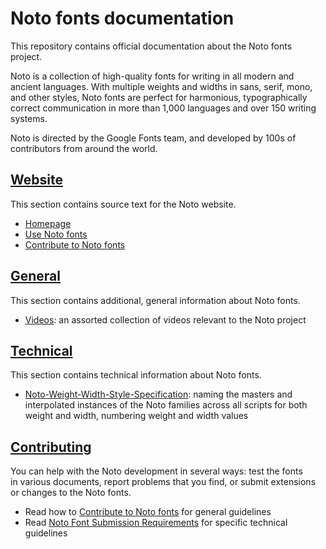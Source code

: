 # Noto fonts documentation

This repository contains official documentation about the Noto fonts project.

Noto is a collection of high-quality fonts for writing in all modern and ancient languages. With multiple weights and widths in sans, serif, mono, and other styles, Noto fonts are perfect for harmonious, typographically correct communication in more than 1,000 languages and over 150 writing systems.

Noto is directed by the Google Fonts team, and developed by 100s of contributors from around the world.

## [Website](./src/website)

This section contains source text for the Noto website.

- [Homepage](./src/website/homepage.md)
- [Use Noto fonts](./src/website/use.md)
- [Contribute to Noto fonts](./src/website/contribute.md)

## [General](./src/general)

This section contains additional, general information about Noto fonts.

- [Videos](./src/general/videos.md): an assorted collection of videos relevant to the Noto project


## [Technical](./src/technical)

This section contains technical information about Noto fonts.

- [Noto-Weight-Width-Style-Specification](./src/technical/Noto-Weight-Width-Style-Specification.md): naming the masters and interpolated instances of the Noto families across all scripts for both weight and width, numbering weight and width values

## [Contributing](./CONTRIBUTING.md)

You can help with the Noto development in several ways: test the fonts in various documents, report problems that you find, or submit extensions or changes to the Noto fonts.

- Read how to [Contribute to Noto fonts](./src/website/contribute.md) for general guidelines
- Read [Noto Font Submission Requirements](./src/technical/Noto–Font-Submission-Requirements.md) for specific technical guidelines
